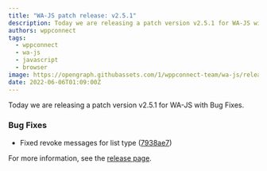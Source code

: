 ```yaml
---
title: "WA-JS patch release: v2.5.1"
description: Today we are releasing a patch version v2.5.1 for WA-JS with Bug Fixes.
authors: wppconnect
tags:
  - wppconnect
  - wa-js
  - javascript
  - browser
image: https://opengraph.githubassets.com/1/wppconnect-team/wa-js/releases/tag/v2.5.1
date: 2022-06-06T01:09:00Z
---
```


Today we are releasing a patch version v2.5.1 for WA-JS with Bug Fixes.

<!--truncate-->

### Bug Fixes

* Fixed revoke messages for list type ([7938ae7](https://github.com/wppconnect-team/wa-js/commit/7938ae7dab6bfa9e44f68f78dab01bbeeeeca0b6))

For more information, see the [release page](https://github.com/wppconnect-team/wa-js/releases/tag/v2.5.1).